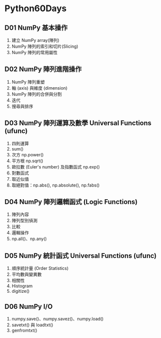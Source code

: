 # Python60Days
## D01 NumPy 基本操作
1. 建立 NumPy array(陣列)
2. NumPy 陣列的索引和切片(Slicing)
3. NumPy 陣列的常用屬性
## D02 NumPy 陣列進階操作
1. NumPy 陣列重塑
2. 軸 (axis) 與維度 (dimension)
3. NumPy 陣列的合併與分割
4. 迭代
5. 搜尋與排序
## D03 NumPy 陣列運算及數學 Universal Functions (ufunc)
1. 四則運算
2. sum()
3. 次方 np.power()
4. 平方根 np.sqrt()
5. 歐拉數 (Euler's number) 及指數函式 np.exp()
6. 對數函式
7. 取近似值
8. 取絕對值：np.abs(), np.absolute(), np.fabs()
## D04 NumPy 陣列邏輯函式 (Logic Functions)
1. 陣列內容
2. 陣列型別偵測
3. 比較
4. 邏輯操作
5. np.all()、np.any()
## D05 NumPy 統計函式 Universal Functions (ufunc)
1. 順序統計量 (Order Statistics)
2. 平均數與變異數
3. 相關性
4. Histogram
5. digitize()
## D06 NumPy I/O
1. numpy.save()、numpy.savez()、numpy.load()
2. savetxt() 與 loadtxt()
3. genfromtxt()